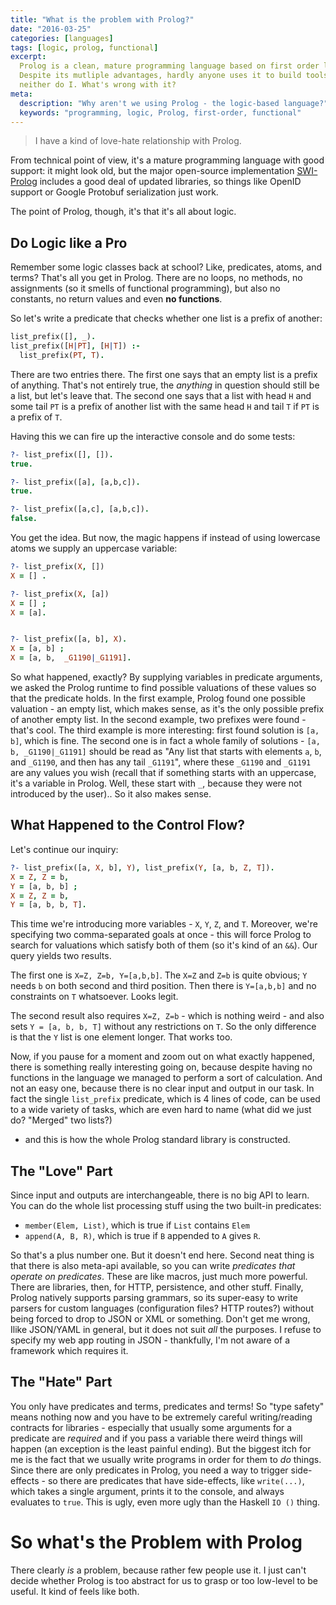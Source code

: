 ```yaml
---
title: "What is the problem with Prolog?"
date: "2016-03-25"
categories: [languages]
tags: [logic, prolog, functional]
excerpt:
  Prolog is a clean, mature programming language based on first order logic.
  Despite its mutliple advantages, hardly anyone uses it to build tools - and
  neither do I. What's wrong with it?
meta:
  description: "Why aren't we using Prolog - the logic-based language?"
  keywords: "programming, logic, Prolog, first-order, functional"
---
```


> I have a kind of love-hate relationship with Prolog.

From technical point of view, it's a mature programming language with good
support: it might look old, but the major open-source implementation
[SWI-Prolog] includes a good deal of updated libraries, so things like OpenID
support or Google Protobuf serialization just work.

[SWI-Prolog]: http://www.swi-prolog.org/

The point of Prolog, though, it's that it's all about logic.


## Do Logic like a Pro

Remember some logic classes back at school? Like, predicates, atoms, and terms?
That's all you get in Prolog. There are no loops, no methods, no assignments (so
it smells of functional programming), but also no constants, no return values
and even **no functions**.

So let's write a predicate that checks whether one list is a prefix of another:

```prolog
list_prefix([], _). 
list_prefix([H|PT], [H|T]) :-
  list_prefix(PT, T).
```

There are two entries there. The first one says that an empty list is a prefix
of anything. That's not entirely true, the *anything* in question should still
be a list, but let's leave that. The second one says that a list with head `H`
and some tail `PT` is a prefix of another list with the same head `H` and tail
`T` if `PT` is a prefix of `T`.


Having this we can fire up the interactive console and do some tests:

```prolog
?- list_prefix([], []).
true.

?- list_prefix([a], [a,b,c]).
true.

?- list_prefix([a,c], [a,b,c]).
false.
```

You get the idea. But now, the magic happens if instead of using lowercase atoms
we supply an uppercase variable:

```prolog
?- list_prefix(X, [])
X = [] .

?- list_prefix(X, [a])
X = [] ;
X = [a].


?- list_prefix([a, b], X).
X = [a, b] ;
X = [a, b,  _G1190|_G1191].
```

So what happened, exactly? By supplying variables in predicate arguments, we
asked the Prolog runtime to find possible valuations of these values so that the
predicate holds. In the first example, Prolog found one possible valuation - an
empty list, which makes sense, as it's the only possible prefix of another empty
list. In the second example, two prefixes were found - that's cool. The third
example is more interesting: first found solution is `[a, b]`, which is fine.
The second one is in fact a whole family of solutions - `[a, b, _G1190|_G1191]`
should be read as "Any list that starts with elements `a`, `b`, and `_G1190`,
and then has any tail `_G1191`", where these `_G1190` and `_G1191` are any
values you wish (recall that if something starts with an uppercase, it's a
variable in Prolog. Well, these start with `_`, because they were not introduced
by the user).. So it also makes sense.

## What Happened to the Control Flow?

Let's continue our inquiry:

```prolog
?- list_prefix([a, X, b], Y), list_prefix(Y, [a, b, Z, T]).
X = Z, Z = b,
Y = [a, b, b] ;
X = Z, Z = b,
Y = [a, b, b, T].
```

This time we're introducing more variables - `X`, `Y`, `Z`, and `T`. Moreover,
we're specifying two comma-separated goals at once - this will force Prolog to
search for valuations which satisfy both of them (so it's kind of an `&&`). Our
query yields two results.

The first one is `X=Z, Z=b, Y=[a,b,b]`. The `X=Z` and `Z=b` is quite obvious;
`Y` needs `b` on both second and third position. Then there is `Y=[a,b,b]` and
no constraints on `T` whatsoever. Looks legit.

The second result also requires `X=Z, Z=b` - which is nothing weird - and also
sets `Y = [a, b, b, T]` without any restrictions on `T`. So the only difference
is that the `Y` list is one element longer. That works too.

Now, if you pause for a moment and zoom out on what exactly happened, there is
something really interesting going on, because despite having no functions in
the language we managed to perform a sort of calculation. And not an easy one,
because there is no clear input and output in our task. In fact the single
`list_prefix` predicate, which is 4 lines of code, can be used to a wide variety
of tasks, which are even hard to name (what did we just do? "Merged" two lists?)
- and this is how the whole Prolog standard library is constructed.

## The "Love" Part

Since input and outputs are interchangeable, there is no big API
to learn. You can do the whole list processing stuff using the two built-in
predicates:

 - `member(Elem, List)`, which is true if `List` contains `Elem`
 - `append(A, B, R)`, which is true if `B` appended to `A` gives `R`.

So that's a plus number one. But it doesn't end here. Second neat thing is that
there is also meta-api available, so you can write *predicates that operate on
predicates*. These are like macros, just much more powerful. There are
libraries, then, for HTTP, persistence, and other stuff. Finally, Prolog
natively supports parsing grammars, so its super-easy to write parsers for
custom languages (configuration files? HTTP routes?) without being forced to
drop to JSON or XML or something. Don't get me wrong, Ilike JSON/YAML in
general, but it does not suit *all* the purposes. I refuse to specify my web app
routing in JSON - thankfully, I'm not aware of a framework which requires it.

## The "Hate" Part

You only have predicates and terms, predicates and terms! So "type safety"
means nothing now and you have to be extremely careful writing/reading contracts
for libraries - especially that usually some arguments for a predicate are
*required* and if you pass a variable there weird things will happen (an
exception is the least painful ending).
But the biggest itch for me is the fact that we usually write programs in order
for them to *do* things. Since there are only predicates in Prolog, you need a
way to trigger side-effects - so there are predicates that have side-effects,
like `write(...)`, which takes a single argument, prints it to the console, and
always evaluates to `true`. This is ugly, even more ugly than the Haskell `IO
()` thing.

# So what's the Problem with Prolog

There clearly *is* a problem, because rather few people use it. I just can't
decide whether Prolog is too abstract for us to grasp or too low-level to be
useful. It kind of feels like both.

